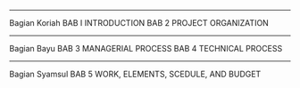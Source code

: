 --------
Bagian Koriah
BAB I INTRODUCTION 
BAB 2 PROJECT ORGANIZATION















------------
Bagian Bayu
BAB 3 MANAGERIAL PROCESS
BAB 4 TECHNICAL PROCESS














----------
Bagian Syamsul
BAB 5 WORK, ELEMENTS, SCEDULE, AND BUDGET